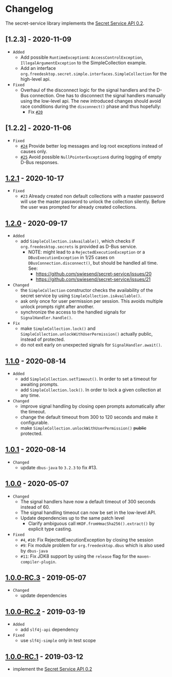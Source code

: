 # Changelog

The secret-service library implements the [Secret Service API 0.2](https://specifications.freedesktop.org/secret-service/0.2/).

## [1.2.3] - 2020-11-09

- `Added`
  - Add possible `RuntimeException`s: `AccessControlException`, `IllegalArgumentException` to the SimpleCollection example.
  - Add an interface `org.freedesktop.secret.simple.interfaces.SimpleCollection` for the high-level api. 
- `Fixed`
  - Overhaul of the disconnect logic for the signal handlers and the D-Bus connection.
    One has to disconnect the signal handlers manually using the low-level api.
    The new introduced changes should avoid race conditions during the `disconnect()` phase and thus hopefully:
    - Fix [`#20`](https://github.com/swiesend/secret-service/issues/20)

## [1.2.2] - 2020-11-06

- `Fixed`
  - [`#24`](https://github.com/swiesend/secret-service/issues/24) Provide better log messages and log root exceptions instead of causes only.
  - [`#25`](https://github.com/swiesend/secret-service/issues/25) Avoid possible `NullPointerException`s during logging of empty D-Bus responses. 

## [1.2.1] - 2020-10-17

- `Fixed`
  - `#23` Already created non default collections with a master password will use the master password to unlock the collection silently.
          Before the user was prompted for already created collections.

## [1.2.0] - 2020-09-17

- `Added`
  - add `SimpleCollection.isAvailable()`, which checks if `org.freedesktop.secrets` is provided as D-Bus service.
    - NOTE: might lead to a `RejectedExecutionException` or a `DBusExecutionException` in 1/25 cases on 
            `DBusConnection.disconnect()`, but should be handled all time.
      See:
      - https://github.com/swiesend/secret-service/issues/20
      - https://github.com/swiesend/secret-service/issues/21
- `Changed`
  - the `SimpleCollection` constructor checks the availability of the secret service by using `SimpleCollection.isAvailable()`.
  - ask only once for user permission per session. This avoids multiple unlock prompts right after another.
  - synchronize the access to the handled signals for `SignalHandler.handle()`.
- `Fix`
  - make `SimpleCollection.lock()` and `SimpleCollection.unlockWithUserPermission()` actually public, instead of protected.
  - do not exit early on unexpected signals for `SignalHandler.await()`.

## [1.1.0] - 2020-08-14

- `Added`
  - add `SimpleCollection.setTimeout()`. In order to set a timeout for awaiting prompts.
  - add `SimpleCollection.lock()`. In order to lock a given collection at any time.
- `Changed`
  - improve signal handling by closing open prompts automatically after the timeout.
  - change the default timeout from 300 to 120 seconds and make it configurable.
  - make `SimpleCollection.unlockWithUserPermission()` ~~public~~ protected.

## [1.0.1] - 2020-08-14

- `Changed`
  - update `dbus-java` to `3.2.3` to fix #13.

## [1.0.0] - 2020-05-07

- `Changed`
  - The signal handlers have now a default timeout of 300 seconds instead of 60.
  - The signal handling timeout can now be set in the low-level API.
  - Update dependencies up to the same patch level
    - Clarify ambiguous call `HKDF.fromHmacSha256().extract()` by explicit type casting.
- `Fixed`
  - `#4`, `#10`: Fix RejectedExecutionException by closing the session 
  - `#9`: Fix module problem for `org.freedesktop.dbus` which is also used by `dbus-java`
  - `#11`: Fix JDK8 support by using the `release` flag for the `maven-compiler-plugin`.

## [1.0.0-RC.3] - 2019-05-07

- `Changed`
  - update dependencies

## [1.0.0-RC.2] - 2019-03-19

- `Added`
  - add `slf4j-api` dependency
- `Fixed`
  - use `slf4j-simple` only in test scope 

## [1.0.0-RC.1] - 2019-03-12

- implement the [Secret Service API 0.2](https://specifications.freedesktop.org/secret-service/) 

[1.2.1]:  https://github.com/swiesend/secret-service/compare/v1.2.0...v1.2.1
[1.2.0]:  https://github.com/swiesend/secret-service/compare/v1.1.0...v1.2.0
[1.1.0]:  https://github.com/swiesend/secret-service/compare/v1.0.1...v1.1.0
[1.0.1]:  https://github.com/swiesend/secret-service/compare/v1.0.0...v1.0.1
[1.0.0]:  https://github.com/swiesend/secret-service/compare/v1.0.0-RC.3...v1.0.0
[1.0.0-RC.3]:  https://github.com/swiesend/secret-service/compare/v1.0.0-RC.2...v1.0.0-RC.3
[1.0.0-RC.2]:  https://github.com/swiesend/secret-service/compare/v1.0.0-RC.1...v1.0.0-RC.2
[1.0.0-RC.1]:  https://github.com/swiesend/secret-service/releases/tag/v1.0.0-RC.1
